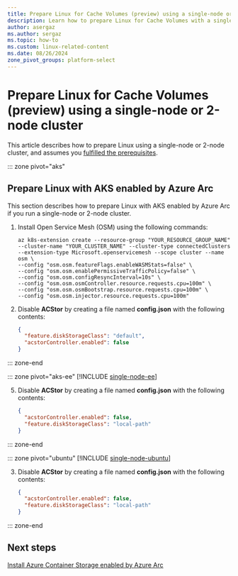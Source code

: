 ```yaml
---
title: Prepare Linux for Cache Volumes (preview) using a single-node or 2-node cluster
description: Learn how to prepare Linux for Cache Volumes with a single-node or 2-node cluster in Azure Container Storage enabled by Azure Arc using AKS enabled by Azure Arc, Edge Essentials, or Ubuntu.
author: asergaz
ms.author: sergaz
ms.topic: how-to
ms.custom: linux-related-content
ms.date: 08/26/2024
zone_pivot_groups: platform-select
---
```


# Prepare Linux for Cache Volumes (preview) using a single-node or 2-node cluster

This article describes how to prepare Linux using a single-node or 2-node cluster, and assumes you [fulfilled the prerequisites](prepare-linux.md#prerequisites).

::: zone pivot="aks"
## Prepare Linux with AKS enabled by Azure Arc

This section describes how to prepare Linux with AKS enabled by Azure Arc if you run a single-node or 2-node cluster.

1. Install Open Service Mesh (OSM) using the following commands:

   ```azurecli
   az k8s-extension create --resource-group "YOUR_RESOURCE_GROUP_NAME" --cluster-name "YOUR_CLUSTER_NAME" --cluster-type connectedClusters --extension-type Microsoft.openservicemesh --scope cluster --name osm \
   --config "osm.osm.featureFlags.enableWASMStats=false" \
   --config "osm.osm.enablePermissiveTrafficPolicy=false" \
   --config "osm.osm.configResyncInterval=10s" \
   --config "osm.osm.osmController.resource.requests.cpu=100m" \
   --config "osm.osm.osmBootstrap.resource.requests.cpu=100m" \
   --config "osm.osm.injector.resource.requests.cpu=100m"
   ```

1. Disable **ACStor** by creating a file named **config.json** with the following contents:

   ```json
   {
     "feature.diskStorageClass": "default",
     "acstorController.enabled": false
   }
   ```

::: zone-end

::: zone pivot="aks-ee"
[!INCLUDE [single-node-ee](includes/single-node-edge-essentials.md)]

5. Disable **ACStor** by creating a file named **config.json** with the following contents:

   ```json
   {
     "acstorController.enabled": false,
     "feature.diskStorageClass": "local-path"
   }
   ```

::: zone-end

::: zone pivot="ubuntu"
[!INCLUDE [single-node-ubuntu](includes/single-node-ubuntu.md)]

3. Disable **ACStor** by creating a file named **config.json** with the following contents:

   ```json
   {
     "acstorController.enabled": false,
     "feature.diskStorageClass": "local-path"
   }
   ```

::: zone-end

## Next steps

[Install Azure Container Storage enabled by Azure Arc](install-edge-volumes.md)
